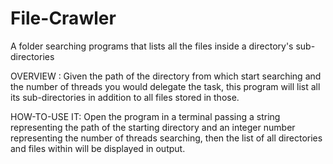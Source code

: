 # File-Crawler
A folder searching programs that lists all the files inside a directory's sub-directories

OVERVIEW : Given the path of the directory from which start searching and the number of threads you would delegate the task, this program will list all its sub-directories in addition to all files stored in those.

HOW-TO-USE IT:
Open the program in a terminal passing a string representing the path of the starting directory and an integer number representing the number of threads searching, then the list of all directories and files within will be displayed in output.

